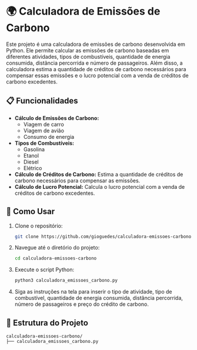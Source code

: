 # 🌍 Calculadora de Emissões de Carbono

Este projeto é uma calculadora de emissões de carbono desenvolvida em Python. Ele permite calcular as emissões de carbono baseadas em diferentes atividades, tipos de combustíveis, quantidade de energia consumida, distância percorrida e número de passageiros. Além disso, a calculadora estima a quantidade de créditos de carbono necessários para compensar essas emissões e o lucro potencial com a venda de créditos de carbono excedentes.

## 📋 Funcionalidades

- **Cálculo de Emissões de Carbono:**
  - Viagem de carro
  - Viagem de avião
  - Consumo de energia
- **Tipos de Combustíveis:**
  - Gasolina
  - Etanol
  - Diesel
  - Elétrico
- **Cálculo de Créditos de Carbono:** Estima a quantidade de créditos de carbono necessários para compensar as emissões.
- **Cálculo de Lucro Potencial:** Calcula o lucro potencial com a venda de créditos de carbono excedentes.

## 🚀 Como Usar

1. Clone o repositório:
    ```bash
    git clone https://github.com/gioguedes/calculadora-emissoes-carbono.git
    ```
2. Navegue até o diretório do projeto:
    ```bash
    cd calculadora-emissoes-carbono
    ```
3. Execute o script Python:
    ```bash
    python3 calculadora_emissoes_carbono.py
    ```
4. Siga as instruções na tela para inserir o tipo de atividade, tipo de combustível, quantidade de energia consumida, distância percorrida, número de passageiros e preço do crédito de carbono.

## 📂 Estrutura do Projeto

```plaintext
calculadora-emissoes-carbono/
├── calculadora_emissoes_carbono.py
